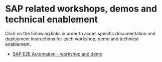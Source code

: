 <!-- ![rh-main](img/Logo-RedHat-D-Color-RGB.png) | ![sap-main](img/SAP_logo.png) -->

# SAP related workshops, demos and technical enablement

Click on the following links in order to acces specific documentation and deployment instructions for each workshop, demo and technical enablement.

- [SAP E2E Automation - workshop and demo](sap-e2e-ansible/README.md)